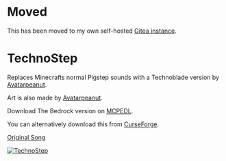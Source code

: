 # Moved
This has been moved to my own self-hosted [Gitea instance](https://git.swightshome.xyz/Swight/TechnoStep).

# TechnoStep
Replaces Minecrafts normal Pigstep sounds with a Technoblade version by [ Avatarpeanut](https://www.youtube.com/channel/UC4nTfXc1yDkZVyj3Ci9KdvQ).

Art is also made by [ Avatarpeanut](https://www.youtube.com/channel/UC4nTfXc1yDkZVyj3Ci9KdvQ).

 
Download The Bedrock version on [MCPEDL](https://mcpedl.com/technostep/).

You can alternatively download this from [CurseForge](https://www.curseforge.com/minecraft/texture-packs/technostep).

 
[Original Song](https://www.youtube.com/watch?v=RNd1N3eBwOs)

[![TechnoStep](https://img.youtube.com/vi/RNd1N3eBwOs/0.jpg)](https://www.youtube.com/watch?v=RNd1N3eBwOs)

